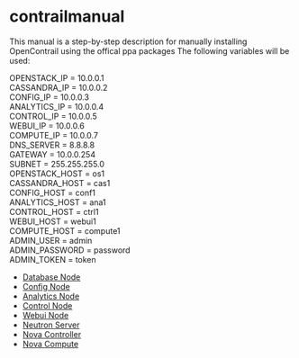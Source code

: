 # contrailmanual
This manual is a step-by-step description for manually installing OpenContrail using the
offical ppa packages
The following variables will be used:<p>
OPENSTACK_IP	= 10.0.0.1  
CASSANDRA_IP	= 10.0.0.2  
CONFIG_IP	= 10.0.0.3  
ANALYTICS_IP	= 10.0.0.4  
CONTROL_IP	= 10.0.0.5  
WEBUI_IP	= 10.0.0.6  
COMPUTE_IP	= 10.0.0.7  
DNS_SERVER	= 8.8.8.8  
GATEWAY		= 10.0.0.254  
SUBNET		= 255.255.255.0  
OPENSTACK_HOST	= os1  
CASSANDRA_HOST	= cas1  
CONFIG_HOST	= conf1  
ANALYTICS_HOST	= ana1  
CONTROL_HOST	= ctrl1  
WEBUI_HOST	= webui1  
COMPUTE_HOST	= compute1  
ADMIN_USER	= admin  
ADMIN_PASSWORD	= password  
ADMIN_TOKEN	= token  

* [Database Node](https://github.com/michaelhenkel/dockstack/blob/master/manual/cassandra.md)
* [Config Node](https://github.com/michaelhenkel/dockstack/blob/master/manual/config.md)
* [Analytics Node](https://github.com/michaelhenkel/dockstack/blob/master/manual/analytics.md)
* [Control Node](https://github.com/michaelhenkel/dockstack/blob/master/manual/control.md)
* [Webui Node](https://github.com/michaelhenkel/dockstack/blob/master/manual/webui.md)
* [Neutron Server](https://github.com/michaelhenkel/dockstack/blob/master/manual/neutron.md)
* [Nova Controller](https://github.com/michaelhenkel/dockstack/blob/master/manual/nova.md)
* [Nova Compute](https://github.com/michaelhenkel/dockstack/blob/master/manual/compute.md)
